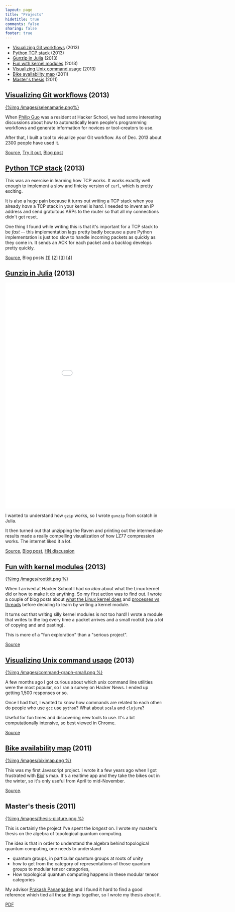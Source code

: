 ```yaml
---
layout: page
title: "Projects"
hidetitle: true
comments: false
sharing: false
footer: true
---
```


* [Visualizing Git workflows](#visualizing-git) (2013)
* [Python TCP stack](#python-tcp-stack) (2013)
* [Gunzip in Julia](#gunzip-in-julia) (2013)
* [Fun with kernel modules](#kernel-module-fun) (2013)
* [Visualizing Unix command usage](#unix-command-survey) (2013)
* [Bike availability map](#bixi-map) (2011)
* [Master's thesis](#masters-thesis) (2011)

<h2>
    <a name="visualizing-git" class="anchor"> </a>
    <a href="http://visualize-your-git.herokuapp.com"> Visualizing Git workflows</a> (2013)
</h2>

[{%img /images/selenamarie.png%}](http://visualize-your-git.herokuapp.com/display/223/sparse)

When [Philip Guo](http://www.pgbovine.net/) was a resident at Hacker
School, we had some interesting discussions about how to automatically
learn people's programming workflows and generate information for
novices or tool-creators to use.

After that, I built a tool to visualize your Git workflow. As of Dec.
2013 about 2300 people have used it.

[Source](https://github.com/jvns/git-workflow),
[Try it out](visualize-your-git.herokuapp.com),
[Blog post](http://jvns.ca/blog/2013/11/13/day-27-magic-testing-functions/)


<h2>
    <a name="python-tcp-stack" class="anchor"> </a>
    <a href="https://github.com/jvns/teeceepee">Python TCP stack</a> (2013)
</h2>

This was an exercise in learning how TCP works. It works exactly
well enough to implement a slow and finicky version of `curl`, which
is pretty exciting.

It is also a huge pain because it turns out writing a TCP stack when
you already *have* a TCP stack in your kernel is hard. I needed to
invent an IP address and send gratuitous ARPs to the router so that
all my connections didn't get reset.

One thing I found while writing this is that it's important for a TCP
stack to be *fast* -- this implementation lags pretty badly because a
pure Python implementation is just too slow to handle incoming packets
as quickly as they come in. It sends an ACK for each packet and a
backlog develops pretty quickly.

[Source](https://github.com/jvns/teeceepee), Blog posts [[1]](http://jvns.ca/blog/2013/11/06/day-23-started-writing-a-socket-library/)
[[2]](http://jvns.ca/blog/2013/11/07/day-24-unit-testing-this-tcp-library/)
[[3]](http://jvns.ca/blog/2013/11/12/day-25-ack-all-the-things/)
[[4]](http://jvns.ca/blog/2013/11/12/day-26-trying-to-describe-the-tcp-state-machine/)

<h2>
    <a name="gunzip-in-julia" class="anchor"> </a>
    <a href="http://github.com/jvns/gzip.jl">Gunzip in Julia</a> (2013)
</h2>

<iframe width="960" height="720" src="//www.youtube.com/embed/SWBkneyTyPU" frameborder="0" allowfullscreen></iframe>

I wanted to understand how `gzip` works, so I wrote `gunzip` from
scratch in Julia.

It then turned out that unzipping the Raven and printing out the
intermediate results made a really compelling visualization of how
LZ77 compression works. The internet liked it a lot.

[Source](http://github.com/jvns/gzip.jl),
[Blog post](http://jvns.ca/blog/2013/10/24/day-16-gzip-plus-poetry-equals-awesome/), 
[HN discussion](https://news.ycombinator.com/item?id=6609586)

<h2>
    <a name="kernel-module-fun" class="anchor"> </a>
    <a href="https://github.com/jvns/kernel-module-fun">Fun with kernel modules</a> (2013)
</h2>

[{%img /images/rootkit.png %}](https://github.com/jvns/kernel-module-fun)

When I arrived at Hacker School I had *no idea* about what the Linux
kernel did or how to make it do anything. So my first action was to
find out. I wrote a couple of blog posts about
[what the Linux kernel does](http://jvns.ca/blog/2013/10/02/day-3-what-does-the-linux-kernel-even-do/)
and
[processes vs threads](http://jvns.ca/blog/2013/10/04/day-4-processes-vs-threads/)
before deciding to learn by writing a kernel module.

It turns out that writing silly kernel modules is not too hard! I
wrote a module that writes to the log every time a packet arrives and
a small rootkit (via a lot of copying and and pasting).

This is more of a "fun exploration" than a "serious project".

[Source](https://github.com/jvns/kernel-module-fun)


<h2>
    <a name="unix-command-survey" class="anchor"> </a>
    <a href="http://jvns.ca/projects/unix-command-survey/graph.html"> Visualizing Unix command usage</a> (2013)
</h2>

[{%img /images/command-graph-small.png %}](http://jvns.ca/projects/unix-command-survey/graph.html)

A few months ago I got curious about which unix command line utilities
were the most popular, so I ran a survey on Hacker News. I ended up
getting 1,500 responses or so.

Once I had that, I wanted to know how commands are related to each
other: do people who use `gcc` use `python`? What about `scala` and
`clojure`?

Useful for fun times and discovering new tools to use. It's a bit
computationally intensive, so best viewed in Chrome. 

[Source](http://github.com/jvns/unix-command-survey)

<h2>
    <a name="bixi-map" class="anchor"> </a>
    <a href="http://jvns.ca/bixi/map">Bike availability map</a> (2011)
</h2>

[{%img /images/biximap.png %}](http://jvns.ca/bixi/map)

This was my first Javascript project. I wrote it a few years ago when
I got frustrated with [Bixi](http://montreal.bixi.com)'s map. It's a
realtime app and they take the bikes out in the winter, so it's only
useful from April to mid-November.

[Source](http://github.com/jvns/biximap).

<h2>
    <a name="masters-thesis" class="anchor"> </a>
    Master's thesis (2011)
</h2>

[{%img /images/thesis-picture.png %}](http://github.com/jvns/masters-thesis)

This is certainly the project I've spent the *longest* on. I wrote my
master's thesis on the algebra of topological quantum computing.

The idea is that in order to understand the algebra behind topological
quantum computing, one needs to understand

* quantum groups, in particular quantum groups at roots of unity
* how to get from the category of representations of those quantum groups to modular tensor categories, 
* How topological quantum computing happens in these modular tensor categories

My advisor [Prakash Panangaden](http://www.cs.mcgill.ca/~prakash/) and
I found it hard to find a good reference which tied all these things
together, so I wrote my thesis about it.

[PDF](https://github.com/jvns/masters-thesis/raw/master/thesis.pdf)
